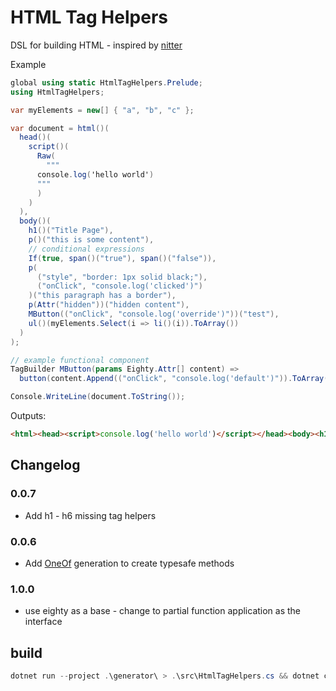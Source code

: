 # HTML Tag Helpers

DSL for building HTML - inspired by [nitter](https://github.com/zedeus/nitter/blob/master/src/views/feature.nim)

Example

```cs
global using static HtmlTagHelpers.Prelude;
using HtmlTagHelpers;

var myElements = new[] { "a", "b", "c" };

var document = html()(
  head()(
    script()(
      Raw(
        """
      console.log('hello world')
      """
      )
    )
  ),
  body()(
    h1()("Title Page"),
    p()("this is some content"),
    // conditional expressions
    If(true, span()("true"), span()("false")),
    p(
      ("style", "border: 1px solid black;"),
      ("onClick", "console.log('clicked')")
    )("this paragraph has a border"),
    p(Attr("hidden"))("hidden content"),
    MButton(("onClick", "console.log('override')"))("test"),
    ul()(myElements.Select(i => li()(i)).ToArray())
  )
);

// example functional component
TagBuilder MButton(params Eighty.Attr[] content) =>
  button(content.Append(("onClick", "console.log('default')")).ToArray());

Console.WriteLine(document.ToString());
```

Outputs:

```html
<html><head><script>console.log('hello world')</script></head><body><h1>Title Page</h1><p>this is some content</p><span>true</span><p style="border: 1px solid black;" onClick="console.log(&#x27;clicked&#x27;)">this paragraph has a border</p><p hidden>hidden content</p><button onClick="console.log(&#x27;override&#x27;)" onClick="console.log(&#x27;default&#x27;)">test</button><ul><li>a</li><li>b</li><li>c</li></ul></body></html>
```

## Changelog

### 0.0.7

- Add h1 - h6 missing tag helpers

### 0.0.6

- Add [OneOf](https://github.com/mcintyre321/OneOf) generation to create typesafe methods

### 1.0.0

- use eighty as a base - change to partial function application as the interface

## build

```powershell
dotnet run --project .\generator\ > .\src\HtmlTagHelpers.cs && dotnet csharpier .
```
